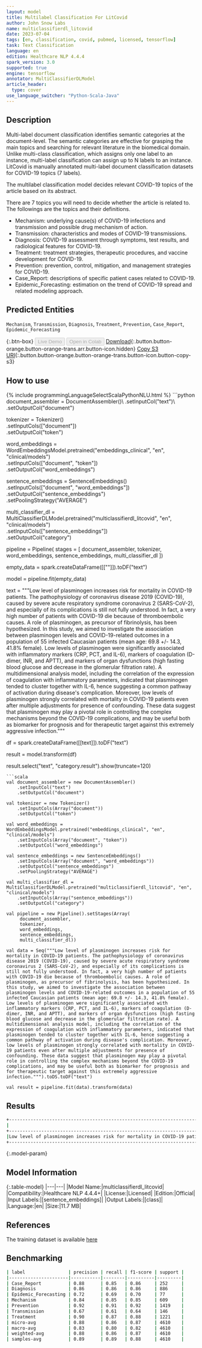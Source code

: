 ```yaml
---
layout: model
title: Multilabel Classification For LitCovid
author: John Snow Labs
name: multiclassifierdl_litcovid
date: 2023-07-04
tags: [en, classification, covid, pubmed, licensed, tensorflow]
task: Text Classification
language: en
edition: Healthcare NLP 4.4.4
spark_version: 3.0
supported: true
engine: tensorflow
annotator: MultiClassifierDLModel
article_header:
  type: cover
use_language_switcher: "Python-Scala-Java"
---
```


## Description

Multi-label document classification identifies semantic categories at the document-level. The semantic categories are effective for grasping the main topics and searching for relevant literature in the biomedical domain. Unlike multi-class classification, which assigns only one label to an instance, multi-label classification can assign up to N labels to an instance. LitCovid is manually annotated multi-label document classification datasets for COVID-19 topics (7 labels).

The multilabel classification model decides relevant COVID-19 topics of the article based on its abstract.

There are 7 topics you will need to decide whether the article is related to. The followings are the topics and their definitions.
- Mechanism: underlying cause(s) of COVID-19 infections and transmission and possible drug mechanism of action. 
- Transmission: characteristics and modes of COVID-19 transmissions. 
- Diagnosis: COVID-19 assessment through symptoms, test results, and radiological features for COVID-19. 
- Treatment: treatment strategies, therapeutic procedures, and vaccine development for COVID-19. 
- Prevention: prevention, control, mitigation, and management strategies for COVID-19. 
- Case_Report: descriptions of specific patient cases related to COVID-19. 
- Epidemic_Forecasting: estimation on the trend of COVID-19 spread and related modeling approach.

## Predicted Entities

`Mechanism`, `Transmission`, `Diagnosis`, `Treatment`, `Prevention`, `Case_Report`, `Epidemic_Forecasting`

{:.btn-box}
<button class="button button-orange" disabled>Live Demo</button>
<button class="button button-orange" disabled>Open in Colab</button>
[Download](https://s3.amazonaws.com/auxdata.johnsnowlabs.com/clinical/models/multiclassifierdl_litcovid_en_4.4.4_3.0_1688487368052.zip){:.button.button-orange.button-orange-trans.arr.button-icon.hidden}
[Copy S3 URI](s3://auxdata.johnsnowlabs.com/clinical/models/multiclassifierdl_litcovid_en_4.4.4_3.0_1688487368052.zip){:.button.button-orange.button-orange-trans.button-icon.button-copy-s3}

## How to use



<div class="tabs-box" markdown="1">
{% include programmingLanguageSelectScalaPythonNLU.html %}
```python
document_assembler = DocumentAssembler()\
    .setInputCol("text")\
    .setOutputCol("document")

tokenizer = Tokenizer()\
    .setInputCols(["document"])\
    .setOutputCol("token")

word_embeddings = WordEmbeddingsModel.pretrained("embeddings_clinical", "en", "clinical/models")\
    .setInputCols(["document", "token"])\
    .setOutputCol("word_embeddings")

sentence_embeddings = SentenceEmbeddings()\
    .setInputCols(["document", "word_embeddings"])\
    .setOutputCol("sentence_embeddings")\
    .setPoolingStrategy("AVERAGE")

multi_classifier_dl = MultiClassifierDLModel.pretrained("multiclassifierdl_litcovid", "en", "clinical/models")\
    .setInputCols(["sentence_embeddings"])\
    .setOutputCol("category")
    
pipeline = Pipeline(
    stages = [
        document_assembler,
        tokenizer,
        word_embeddings,
        sentence_embeddings,
        multi_classifier_dl
    ])

empty_data = spark.createDataFrame([[""]]).toDF("text")

model = pipeline.fit(empty_data)

text = """Low level of plasminogen increases risk for mortality in COVID-19 patients. The pathophysiology of coronavirus disease 2019 (COVID-19), caused by severe acute respiratory syndrome coronavirus 2 (SARS-CoV-2), and especially of its complications is still not fully understood. In fact, a very high number of patients with COVID-19 die because of thromboembolic causes. A role of plasminogen, as precursor of fibrinolysis, has been hypothesized. In this study, we aimed to investigate the association between plasminogen levels and COVID-19-related outcomes in a population of 55 infected Caucasian patients (mean age: 69.8 +/- 14.3, 41.8% female). Low levels of plasminogen were significantly associated with inflammatory markers (CRP, PCT, and IL-6), markers of coagulation (D-dimer, INR, and APTT), and markers of organ dysfunctions (high fasting blood glucose and decrease in the glomerular filtration rate). A multidimensional analysis model, including the correlation of the expression of coagulation with inflammatory parameters, indicated that plasminogen tended to cluster together with IL-6, hence suggesting a common pathway of activation during disease's complication. Moreover, low levels of plasminogen strongly correlated with mortality in COVID-19 patients even after multiple adjustments for presence of confounding. These data suggest that plasminogen may play a pivotal role in controlling the complex mechanisms beyond the COVID-19 complications, and may be useful both as biomarker for prognosis and for therapeutic target against this extremely aggressive infection."""

df = spark.createDataFrame([[text]]).toDF("text")

result = model.transform(df)

result.select("text", "category.result").show(truncate=120)
```
```scala
val document_assembler = new DocumentAssembler()
    .setInputCol("text")
    .setOutputCol("document")

val tokenizer = new Tokenizer()
    .setInputCols(Array("document"))
    .setOutputCol("token")

val word_embeddings = WordEmbeddingsModel.pretrained("embeddings_clinical", "en", "clinical/models")
    .setInputCols(Array("document", "token"))
    .setOutputCol("word_embeddings")

val sentence_embeddings = new SentenceEmbeddings()
    .setInputCols(Array("document", "word_embeddings"))
    .setOutputCol("sentence_embeddings")
    .setPoolingStrategy("AVERAGE")

val multi_classifier_dl = MultiClassifierDLModel.pretrained("multiclassifierdl_litcovid", "en", "clinical/models")
    .setInputCols(Array("sentence_embeddings"))
    .setOutputCol("category")
    
val pipeline = new Pipeline().setStages(Array(
     document_assembler, 
     tokenizer,
     word_embeddings, 
     sentence_embeddings, 
     multi_classifier_dl))

val data = Seq("""Low level of plasminogen increases risk for mortality in COVID-19 patients. The pathophysiology of coronavirus disease 2019 (COVID-19), caused by severe acute respiratory syndrome coronavirus 2 (SARS-CoV-2), and especially of its complications is still not fully understood. In fact, a very high number of patients with COVID-19 die because of thromboembolic causes. A role of plasminogen, as precursor of fibrinolysis, has been hypothesized. In this study, we aimed to investigate the association between plasminogen levels and COVID-19-related outcomes in a population of 55 infected Caucasian patients (mean age: 69.8 +/- 14.3, 41.8% female). Low levels of plasminogen were significantly associated with inflammatory markers (CRP, PCT, and IL-6), markers of coagulation (D-dimer, INR, and APTT), and markers of organ dysfunctions (high fasting blood glucose and decrease in the glomerular filtration rate). A multidimensional analysis model, including the correlation of the expression of coagulation with inflammatory parameters, indicated that plasminogen tended to cluster together with IL-6, hence suggesting a common pathway of activation during disease's complication. Moreover, low levels of plasminogen strongly correlated with mortality in COVID-19 patients even after multiple adjustments for presence of confounding. These data suggest that plasminogen may play a pivotal role in controlling the complex mechanisms beyond the COVID-19 complications, and may be useful both as biomarker for prognosis and for therapeutic target against this extremely aggressive infection.""").toDS.toDF("text")

val result = pipeline.fit(data).transform(data)

```
</div>

## Results

```bash
+------------------------------------------------------------------------------------------------------------------------+---------------------------------+
|                                                                                                                    text|                           result|
+------------------------------------------------------------------------------------------------------------------------+---------------------------------+
|Low level of plasminogen increases risk for mortality in COVID-19 patients. The pathophysiology of coronavirus diseas...|[Mechanism, Treatment, Diagnosis]|
+------------------------------------------------------------------------------------------------------------------------+---------------------------------+

```

{:.model-param}
## Model Information

{:.table-model}
|---|---|
|Model Name:|multiclassifierdl_litcovid|
|Compatibility:|Healthcare NLP 4.4.4+|
|License:|Licensed|
|Edition:|Official|
|Input Labels:|[sentence_embeddings]|
|Output Labels:|[class]|
|Language:|en|
|Size:|11.7 MB|

## References

The training dataset is available [here](https://github.com/qingyu-qc/gpt_bionlp_benchmark/tree/main/Benchmarks/LitCovid)

## Benchmarking

```bash
| label                | precision | recall | f1-score | support |
|----------------------|-----------|--------|----------|---------|
| Case_Report          | 0.88      | 0.85   | 0.86     | 252     |
| Diagnosis            | 0.86      | 0.86   | 0.86     | 886     |
| Epidemic_Forecasting | 0.72      | 0.69   | 0.70     | 77      |
| Mechanism            | 0.84      | 0.85   | 0.85     | 609     |
| Prevention           | 0.92      | 0.91   | 0.92     | 1419    |
| Transmission         | 0.67      | 0.61   | 0.64     | 146     |
| Treatment            | 0.90      | 0.87   | 0.88     | 1221    |
| micro-avg            | 0.88      | 0.86   | 0.87     | 4610    |
| macro-avg            | 0.83      | 0.80   | 0.82     | 4610    |
| weighted-avg         | 0.88      | 0.86   | 0.87     | 4610    |
| samples-avg          | 0.89      | 0.89   | 0.88     | 4610    |
```